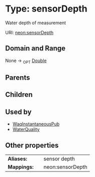 
# Type: sensorDepth


Water depth of measurement

URI: [neon:sensorDepth](https://data.neonscience.org/sensorDepth)


## Domain and Range

None ->  <sub>OPT</sub> [Double](types/Double.md)

## Parents


## Children


## Used by

 * [WaqInstantaneousPub](WaqInstantaneousPub.md)
 * [WaterQuality](WaterQuality.md)

## Other properties

|  |  |  |
| --- | --- | --- |
| **Aliases:** | | sensor depth |
| **Mappings:** | | neon:sensorDepth |

